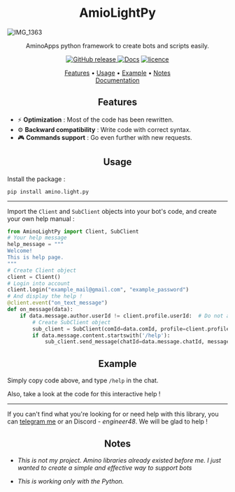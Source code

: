 <h1 align="center">AmioLightPy</h1>

![IMG_1363](https://github.com/AugustLigh/AminoLightPy/assets/125802350/ba1ae102-dee9-45ab-95c4-f5c5e0249d26)


<p align="center">
AminoApps python framework to create bots and scripts easily.
</p>

<p align="center">
    <a href="https://github.com/AugustLigh/AminoLightPy/releases"><img src="https://img.shields.io/github/release/AugustLigh/AminoLightPy.svg" alt="GitHub release" />
    <a href="https://aminopy.readthedocs.io/en/latest/index.html"><img src="https://img.shields.io/website?down_message=failing&label=docs&up_color=green&up_message=passing&url=https://aminopy.readthedocs.io/en/latest/index.html" alt="Docs" /></a>
    <a href="https://github.com/AugustLigh/AminoLightPy/blob/main/LICENSE"><img src="https://img.shields.io/badge/License-MIT-yellow.svg" alt="licence" /></a>
</p>

<p align="center">
  <a href="#features">Features</a> •
  <a href="#usage">Usage</a> •
  <a href="#example">Example</a> •
  <a href="#notes">Notes</a>
  <br>
  <a href="https://aminopy.readthedocs.io/en/latest/index.html" target="_blank">Documentation</a>
</p>

<h2 align="center">Features</h2>

*  ⚡ **Optimization** : Most of the code has been rewritten.
* ⚙ **Backward compatibility** : Write code with correct syntax.
* 🎮 **Commands support** : Go even further with new requests.

<h2 align="center">Usage</h2>

Install the package :

`pip install amino.light.py`

---

Import the `Client` and `SubClient` objects into your bot's code, and create your own help manual :

```py
from AminoLightPy import Client, SubClient
# Your help message
help_message = """
Welcome!
This is help page.
"""
# Create Client object
client = Client()
# Login into account
client.login("example_mail@gmail.com", "example_password")
# And display the help !
@client.event("on_text_message")
def on_message(data):
	if data.message.author.userId != client.profile.userId:  # Do not answer to myself
		# Create SubClient object
		sub_client = SubClient(comId=data.comId, profile=client.profile)
		if data.message.content.startswith('/help'):
			sub_client.send_message(chatId=data.message.chatId, message=help_message)
```

<h2 align="center">Example</h2>

Simply copy code above, and type `/help` in the chat.

Also, take a look at the code for this interactive help !

---

If you can't find what you're looking for or need help with this library, you can [telegram me](https://t.me/augustlight) or an Discord - *engineer48*. We will be glad to help !


<h2 align="center">Notes</h2>

* *This is not my project. Amino libraries already existed before me. I just wanted to create a simple and effective way to support bots*

* *This is working only with the Python.*